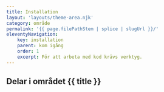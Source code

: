 ```yaml
---
title: Installation
layout: 'layouts/theme-area.njk'
category: område
permalink: '{{ page.filePathStem | splice | slugUrl }}/'
eleventyNavigation:
    key: installation
    parent: kom igång
    order: 1
    excerpt: För att arbeta med kod krävs verktyg.
---
```


## Delar i området {{ title }}
